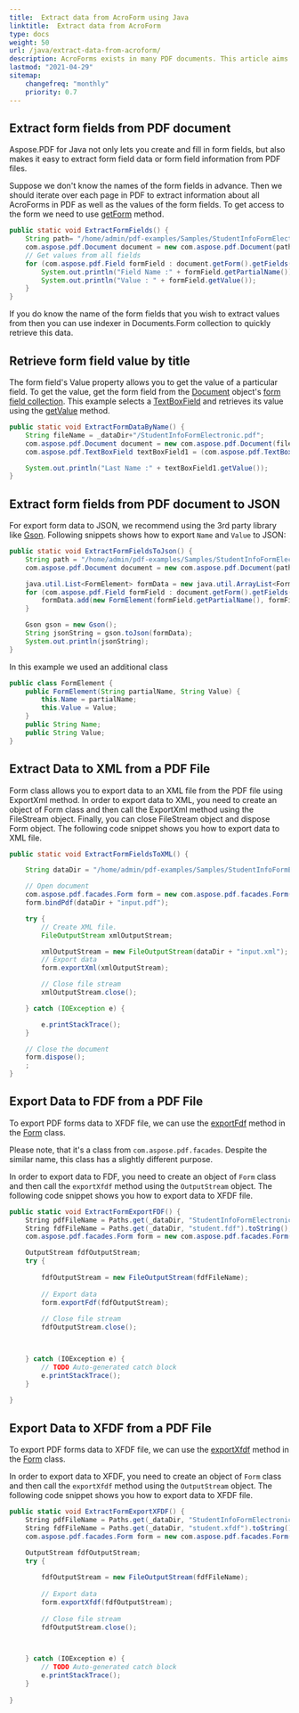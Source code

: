 ```yaml
---
title:  Extract data from AcroForm using Java
linktitle:  Extract data from AcroForm
type: docs
weight: 50
url: /java/extract-data-from-acroform/
description: AcroForms exists in many PDF documents. This article aims to help you understand how to extract data from AcroForms using Java and the Aspose.PDF.
lastmod: "2021-04-29"
sitemap:
    changefreq: "monthly"
    priority: 0.7
---
```


## Extract form fields from PDF document

Aspose.PDF for Java not only lets you create and fill in form fields, but also makes it easy to extract form field data or form field information from PDF files.

Suppose we don't know the names of the form fields in advance. Then we should iterate over each page in PDF to extract information about all AcroForms in PDF as well as the values of the form fields. To get access to the form we need to use [getForm](https://apireference.aspose.com/pdf/java/com.aspose.pdf/Document#getForm--) method.

```java
public static void ExtractFormFields() {
    String path= "/home/admin/pdf-examples/Samples/StudentInfoFormElectronic.pdf";
    com.aspose.pdf.Document document = new com.aspose.pdf.Document(path);
    // Get values from all fields
    for (com.aspose.pdf.Field formField : document.getForm().getFields()) {
        System.out.println("Field Name :" + formField.getPartialName());
        System.out.println("Value : " + formField.getValue());
    }
}
```

If you do know the name of the form fields that you wish to extract values from then you can use indexer in Documents.Form collection to quickly retrieve this data.

## Retrieve form field value by title

The form field's Value property allows you to get the value of a particular field. To get the value, get the form field from the [Document](https://apireference.aspose.com/pdf/java/com.aspose.pdf/Document) object's [form field collection](https://apireference.aspose.com/pdf/java/com.aspose.pdf/Document#getForm--). This example selects a [TextBoxField](https://apireference.aspose.com/pdf/java/com.aspose.pdf/TextBoxField) and retrieves its value using the [getValue](https://apireference.aspose.com/pdf/java/com.aspose.pdf/TextBoxField#getValue--) method.

```java
public static void ExtractFormDataByName() {
    String fileName = _dataDir+"/StudentInfoFormElectronic.pdf";
    com.aspose.pdf.Document document = new com.aspose.pdf.Document(fileName);        
    com.aspose.pdf.TextBoxField textBoxField1 = (com.aspose.pdf.TextBoxField)document.getForm().get("Last Name");

    System.out.println("Last Name :" + textBoxField1.getValue());
}
```

## Extract form fields from PDF document to JSON

For export form data to JSON, we recommend using the 3rd party library like [Gson](https://github.com/google/gson).
Following snippets shows how to export `Name` and `Value` to JSON:

```java
public static void ExtractFormFieldsToJson() {
    String path = "/home/admin/pdf-examples/Samples/StudentInfoFormElectronic.pdf";
    com.aspose.pdf.Document document = new com.aspose.pdf.Document(path);

    java.util.List<FormElement> formData = new java.util.ArrayList<FormElement>();
    for (com.aspose.pdf.Field formField : document.getForm().getFields()) {
        formData.add(new FormElement(formField.getPartialName(), formField.getValue()));
    }

    Gson gson = new Gson();
    String jsonString = gson.toJson(formData);
    System.out.println(jsonString);
}
```

In this example we used an additional class

```java
public class FormElement {
    public FormElement(String partialName, String Value) {
        this.Name = partialName;
        this.Value = Value;
    }
    public String Name;
    public String Value;
}
```

## Extract Data to XML from a PDF File

Form class allows you to export data to an XML file from the PDF file using ExportXml method. In order to export data to XML, you need to create an object of Form class and then call the ExportXml method using the FileStream object. Finally, you can close FileStream object and dispose Form object. The following code snippet shows you how to export data to XML file.

```java
public static void ExtractFormFieldsToXML() {

    String dataDir = "/home/admin/pdf-examples/Samples/StudentInfoFormElectronic.pdf";

    // Open document
    com.aspose.pdf.facades.Form form = new com.aspose.pdf.facades.Form();
    form.bindPdf(dataDir + "input.pdf");

    try {
        // Create XML file.
        FileOutputStream xmlOutputStream;

        xmlOutputStream = new FileOutputStream(dataDir + "input.xml");
        // Export data
        form.exportXml(xmlOutputStream);

        // Close file stream
        xmlOutputStream.close();

    } catch (IOException e) {

        e.printStackTrace();
    }

    // Close the document
    form.dispose();
    ;
}
```

## Export Data to FDF from a PDF File

To export PDF forms data to XFDF file, we can use the [exportFdf](https://apireference.aspose.com/pdf/java/com.aspose.pdf.facades/Form#exportFdf-java.io.OutputStream-) method in the [Form](https://apireference.aspose.com/pdf/java/com.aspose.pdf.facades/Form) class.

Please note, that it's a class from `com.aspose.pdf.facades`. Despite the similar name, this class has a slightly different purpose.

In order to export data to FDF, you need to create an object of `Form` class and then call the `exportXfdf` method using the `OutputStream` object. The following code snippet shows you how to export data to XFDF file.

```csharp
public static void ExtractFormExportFDF() {
    String pdfFileName = Paths.get(_dataDir, "StudentInfoFormElectronic.pdf").toString();
    String fdfFileName = Paths.get(_dataDir, "student.fdf").toString();
    com.aspose.pdf.facades.Form form = new com.aspose.pdf.facades.Form(pdfFileName);

    OutputStream fdfOutputStream;
    try {
        
        fdfOutputStream = new FileOutputStream(fdfFileName);
        
        // Export data
        form.exportFdf(fdfOutputStream);
        
        // Close file stream
        fdfOutputStream.close();



    } catch (IOException e) {
        // TODO Auto-generated catch block
        e.printStackTrace();
    }        
    
}
```

## Export Data to XFDF from a PDF File

To export PDF forms data to XFDF file, we can use the [exportXfdf](https://apireference.aspose.com/pdf/java/com.aspose.pdf.facades/Form#exportXfdf-java.io.OutputStream-) method in the [Form](https://apireference.aspose.com/pdf/java/com.aspose.pdf.facades/Form) class.

In order to export data to XFDF, you need to create an object of `Form` class and then call the `exportXfdf` method using the `OutputStream` object. 
The following code snippet shows you how to export data to XFDF file.

```csharp
public static void ExtractFormExportXFDF() {
    String pdfFileName = Paths.get(_dataDir, "StudentInfoFormElectronic.pdf").toString();
    String fdfFileName = Paths.get(_dataDir, "student.xfdf").toString();
    com.aspose.pdf.facades.Form form = new com.aspose.pdf.facades.Form(pdfFileName);

    OutputStream fdfOutputStream;
    try {
        
        fdfOutputStream = new FileOutputStream(fdfFileName);
        
        // Export data
        form.exportXfdf(fdfOutputStream);
        
        // Close file stream
        fdfOutputStream.close();



    } catch (IOException e) {
        // TODO Auto-generated catch block
        e.printStackTrace();
    }        
    
}
```
